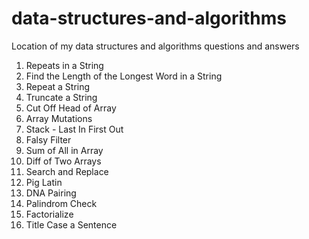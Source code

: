 # data-structures-and-algorithms
Location of my data structures and algorithms questions and answers

1. Repeats in a String
2. Find the Length of the Longest Word in a String 
3. Repeat a String
4. Truncate a String
5. Cut Off Head of Array
6. Array Mutations
7. Stack - Last In First Out
8. Falsy Filter
9. Sum of All in Array
10. Diff of Two Arrays
11. Search and Replace
12. Pig Latin
13. DNA Pairing
14. Palindrom Check
15. Factorialize
16. Title Case a Sentence
